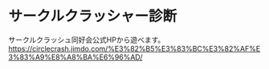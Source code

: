 # サークルクラッシャー診断

サークルクラッシュ同好会公式HPから遊べます。
https://circlecrash.jimdo.com/%E3%82%B5%E3%83%BC%E3%82%AF%E3%83%A9%E8%A8%BA%E6%96%AD/